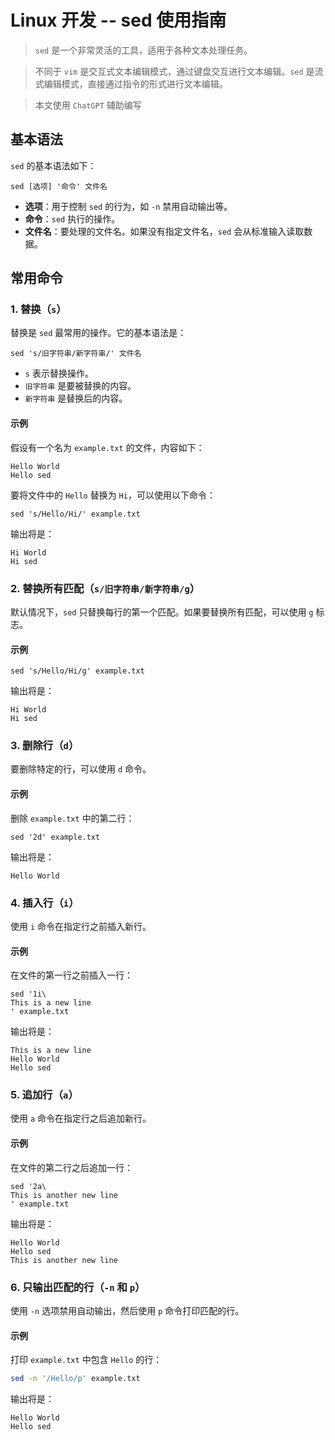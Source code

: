 # Linux 开发 -- sed 使用指南
> `sed` 是一个非常灵活的工具，适用于各种文本处理任务。

> 不同于 `vim` 是交互式文本编辑模式，通过键盘交互进行文本编辑。`sed` 是流式编辑模式，直接通过指令的形式进行文本编辑。

> 本文使用 `ChatGPT` 辅助编写

## 基本语法

`sed` 的基本语法如下：

```
sed [选项] '命令' 文件名
```

- **选项**：用于控制 `sed` 的行为，如 `-n` 禁用自动输出等。
- **命令**：`sed` 执行的操作。
- **文件名**：要处理的文件名。如果没有指定文件名，`sed` 会从标准输入读取数据。

## 常用命令

### 1. 替换（`s`）

替换是 `sed` 最常用的操作。它的基本语法是：

```
sed 's/旧字符串/新字符串/' 文件名
```

- `s` 表示替换操作。
- `旧字符串` 是要被替换的内容。
- `新字符串` 是替换后的内容。

#### 示例

假设有一个名为 `example.txt` 的文件，内容如下：

```
Hello World
Hello sed
```

要将文件中的 `Hello` 替换为 `Hi`，可以使用以下命令：

```
sed 's/Hello/Hi/' example.txt
```

输出将是：

```
Hi World
Hi sed
```

### 2. 替换所有匹配（`s/旧字符串/新字符串/g`）

默认情况下，`sed` 只替换每行的第一个匹配。如果要替换所有匹配，可以使用 `g` 标志。

#### 示例

```
sed 's/Hello/Hi/g' example.txt
```

输出将是：

```
Hi World
Hi sed
```

### 3. 删除行（`d`）

要删除特定的行，可以使用 `d` 命令。

#### 示例

删除 `example.txt` 中的第二行：

```
sed '2d' example.txt
```

输出将是：

```
Hello World
```

### 4. 插入行（`i`）

使用 `i` 命令在指定行之前插入新行。

#### 示例

在文件的第一行之前插入一行：

```
sed '1i\
This is a new line
' example.txt
```

输出将是：

```
This is a new line
Hello World
Hello sed
```

### 5. 追加行（`a`）

使用 `a` 命令在指定行之后追加新行。

#### 示例

在文件的第二行之后追加一行：

```
sed '2a\
This is another new line
' example.txt
```

输出将是：

```
Hello World
Hello sed
This is another new line
```

### 6. 只输出匹配的行（`-n` 和 `p`）

使用 `-n` 选项禁用自动输出，然后使用 `p` 命令打印匹配的行。

#### 示例

打印 `example.txt` 中包含 `Hello` 的行：

```bash
sed -n '/Hello/p' example.txt
```

输出将是：

```
Hello World
Hello sed
```
